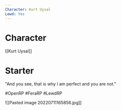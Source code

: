 ```yaml
---
Character: Kurt Uysal
Lewd: Yes
---
```

# Character
[[Kurt Uysal]]

# Starter
"And you see, that is why I am perfect and you are not." 

#OpenRP #FeraRP #LewdRP 

![[Pasted image 20220711165856.jpg]]